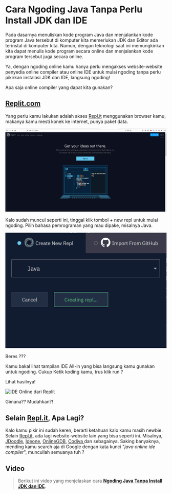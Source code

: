 # Cara Ngoding Java Tanpa Perlu Install JDK dan IDE

Pada dasarnya menuliskan kode program Java dan menjalankan kode program Java tersebut di komputer kita memerlukan JDK dan Editor ada terinstal di komputer kita. Namun, dengan teknologi saat ini memungkinkan kita dapat menulis kode program secara online dan menjalankan kode program tersebut juga secara online.

Ya, dengan ngoding online kamu hanya perlu mengakses website-website penyedia online compiler atau online IDE untuk mulai ngoding tanpa perlu pikirkan instalasi JDK dan IDE, langsung ngoding!

Apa saja online compiler yang dapat kita gunakan?

## [Replit.com](http://Replit.com)

Yang perlu kamu lakukan adalah akses [Repl.it](https://repl.it/) menggunakan browser kamu, makanya kamu mesti konek ke internet, punya paket data.

 ![Replit](buku01-fundamental/bab01-memulai-java/aset/image-2.png)

Kalo sudah muncul seperti ini, tinggal klik tombol + new repl untuk mulai ngoding. Pilih bahasa pemrograman yang mau dipake, misalnya Java.

 ![Buat Repl baru](buku01-fundamental/bab01-memulai-java/aset/image-3.png)
 

Beres ???

Kamu bakal lihat tampilan IDE All-in yang bisa langsung kamu gunakan untuk ngoding. Cukup Ketik koding kamu, trus klik run ?

Lihat hasilnya!

 ![IDE Online dari Replit](image-4.png)

Gimana?? Mudahkan?!

## Selain [Repl.it](http://Repl.it), Apa Lagi?

Kalo kamu pikir ini sudah keren, berarti ketahuan kalo kamu masih newbie. Selain [Repl.it](http://Repl.it), ada lagi website-website lain yang bisa seperti ini. Misalnya, [JDoodle](https://www.jdoodle.com/), [Ideone](https://ideone.com/), [OnlineGDB](https://www.onlinegdb.com/), [Codiva ](https://www.codiva.io/)dan sebagainya. Saking banyaknya, mending kamu search aja di Google dengan kata kunci "*java online ide compiler*", muncullah semuanya tuh ?

## Video

> Berikut ini video yang menjelaskan cara **[Ngoding Java Tanpa Install JDK dan IDE](https://youtu.be/NFmjKMr7xZk?list=PLGNYc7YMbtQ-DtauvmepBgv9zFQtoXSzB&sub_confirmation=1)**.


